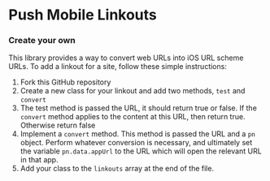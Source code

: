 Push Mobile Linkouts
====================

### Create your own

This library provides a way to convert web URLs into iOS URL scheme URLs. To add a linkout for a site, follow these simple instructions:

1.  Fork this GitHub repository
2.  Create a new class for your linkout and add two methods, `test` and `convert`
3.  The test method is passed the URL, it should return true or false. If the `convert` method applies to the content at this URL, then return true. Otherwise return false
4.  Implement a `convert` method. This method is passed the URL and a `pn` object. Perform whatever conversion is necessary, and ultimately set the variable `pn.data.appUrl` to the URL which will open the relevant URL in that app.
5.  Add your class to the `linkouts` array at the end of the file.